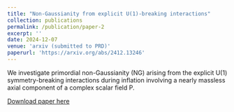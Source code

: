 ```yaml
---
title: "Non-Gaussianity from explicit U(1)-breaking interactions"
collection: publications
permalink: /publication/paper-2
excerpt: ''
date: 2024-12-07
venue: 'arxiv (submitted to PRD)'
paperurl: 'https://arxiv.org/abs/2412.13246'
---
```


We investigate primordial non-Gaussianity (NG) arising from the explicit U(1) symmetry-breaking interactions during inflation involving a nearly massless axial component of a complex scalar field P.


[Download paper here](https://arxiv.org/abs/2412.13246)
